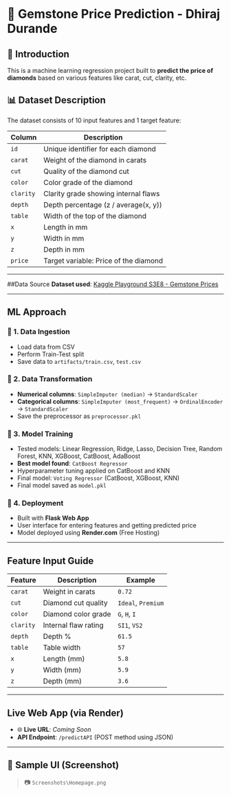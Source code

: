# 💎 Gemstone Price Prediction - Dhiraj Durande

## 📌 Introduction
This is a machine learning regression project built to **predict the price of diamonds** based on various features like carat, cut, clarity, etc.



## 📊 Dataset Description

The dataset consists of 10 input features and 1 target feature:

| Column   | Description |
|----------|-------------|
| `id`     | Unique identifier for each diamond |
| `carat`  | Weight of the diamond in carats |
| `cut`    | Quality of the diamond cut |
| `color`  | Color grade of the diamond |
| `clarity`| Clarity grade showing internal flaws |
| `depth`  | Depth percentage (z / average(x, y)) |
| `table`  | Width of the top of the diamond |
| `x`      | Length in mm |
| `y`      | Width in mm |
| `z`      | Depth in mm |
| `price`  |  Target variable: Price of the diamond |

---

##Data Source
**Dataset used**: [Kaggle Playground S3E8 - Gemstone Prices](https://www.kaggle.com/competitions/playground-series-s3e8/data)

---

## ML Approach

### 🔹 1. Data Ingestion
- Load data from CSV
- Perform Train-Test split
- Save data to `artifacts/train.csv`, `test.csv`

### 🔹 2. Data Transformation
- **Numerical columns**: `SimpleImputer (median)` → `StandardScaler`
- **Categorical columns**: `SimpleImputer (most_frequent)` → `OrdinalEncoder` → `StandardScaler`
- Save the preprocessor as `preprocessor.pkl`

### 🔹 3. Model Training
- Tested models: Linear Regression, Ridge, Lasso, Decision Tree, Random Forest, KNN, XGBoost, CatBoost, AdaBoost
- **Best model found**: `CatBoost Regressor`
- Hyperparameter tuning applied on CatBoost and KNN
- Final model: `Voting Regressor` (CatBoost, XGBoost, KNN)
- Final model saved as `model.pkl`

### 🔹 4. Deployment
- Built with **Flask Web App**
- User interface for entering features and getting predicted price
- Model deployed using **Render.com** (Free Hosting)

---

## Feature Input Guide

| Feature | Description | Example |
|---------|-------------|---------|
| `carat` | Weight in carats | `0.72` |
| `cut`   | Diamond cut quality | `Ideal`, `Premium` |
| `color` | Diamond color grade | `G`, `H`, `I` |
| `clarity` | Internal flaw rating | `SI1`, `VS2` |
| `depth` | Depth % | `61.5` |
| `table` | Table width | `57` |
| `x`     | Length (mm) | `5.8` |
| `y`     | Width (mm) | `5.9` |
| `z`     | Depth (mm) | `3.6` |

---

## Live Web App (via Render)

- 🌐 **Live URL**: *Coming Soon*
- **API Endpoint**: `/predictAPI` (POST method using JSON)

---

## 📸 Sample UI (Screenshot)

> 📷  `Screenshots\Homepage.png`


